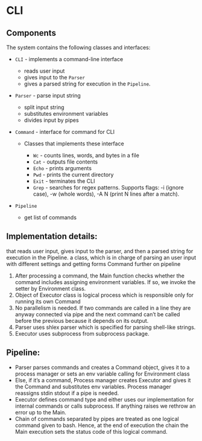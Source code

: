 # CLI

## Components
The system contains the following classes and interfaces: 
* `CLI` - implements a command-line interface
  * reads user input
  * gives input to the `Parser`
  * gives a parsed string for execution in the `Pipeline`.
* `Parser` - parse input string
  * split input string
  * substitutes environment variables
  * divides input by pipes
* `Command` - interface for command for CLI 

   * Classes that implements these interface

      * `Wc` - counts lines, words, and bytes in a file 
      * `Cat` - outputs file contents 
      * `Echo` - prints arguments
      * `Pwd` - prints the current directory
      * `Exit` - terminates the CLI 
      * `Grep` - searches for regex patterns. Supports flags: -i (ignore case), -w (whole words), -A N (print N lines after a match).
* `Pipeline` 
  * get list of commands 




## Implementation details: 
 that reads user input, gives input to the parser, and then a parsed string for execution in the Pipeline.
a class, which is in charge of parsing an user input with different settings and getting forms Command further on pipeline
1) After processing a command, the Main function checks whether the command includes assigning environment variables. If so, we invoke the setter by Environment class.
2) Object of Executor class is logical process which is responsible only for running its own Command
3) No parallelism is needed. If two commands are called in a line they are anyway connected via pipe and the next command can’t be called before the previous because it depends on its output.
4) Parser uses shlex parser which is specified for parsing shell-like strings. 
5) Executor uses subprocess from subprocess package.
	


## Pipeline:
* Parser parses commands and creates a Command object, gives it to a process manager or sets an env variable calling for Environment class
* Else, if it’s a command, Process manager creates Executor and gives it the Command and substitutes env variables. Process manager reassigns stdin stdout if a pipe is needed.
* Executor defines command type and either uses our implementation for internal commands or calls subprocess. If anything raises we rethrow an error up to the Main. 
* Chain of commands separated by pipes are treated as one logical command given to bash. Hence, at the end of execution the chain the Main execution sets the status code of this logical command.
